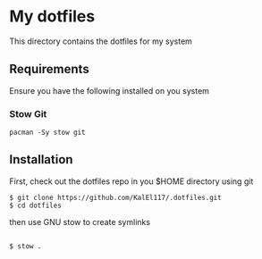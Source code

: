 # My dotfiles

This directory contains the dotfiles for my system

## Requirements

Ensure you have the following installed on you system

### Stow Git

```
pacman -Sy stow git
```

## Installation

First, check out the dotfiles repo in you $HOME directory using git

```
$ git clone https://github.com/KalEl117/.dotfiles.git
$ cd dotfiles
```

then use GNU stow to create symlinks

```

$ stow .
```





